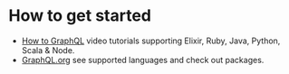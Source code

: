 # How to get started

- [How to GraphQL](https://howtographql.com) video tutorials supporting Elixir, Ruby, Java, Python, Scala & Node.
- [GraphQL.org](https://graphql.org/code/) see supported languages and check out packages.
